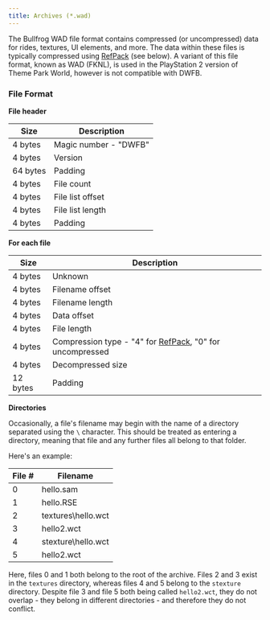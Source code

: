 ```yaml
---
title: Archives (*.wad)
---
```


The Bullfrog WAD file format contains compressed (or uncompressed) data for rides, textures, UI elements, and more.  The data within these files is typically compressed using [RefPack](http://wiki.niotso.org/RefPack) (see below).  A variant of this file format, known as WAD (FKNL), is used in the PlayStation 2 version of Theme Park World, however is not compatible with DWFB.

### File Format

**File header**

| Size               | Description                                                                    |
|--------------------|--------------------------------------------------------------------------------|
| 4 bytes            | Magic number - "DWFB"                                                          |
| 4 bytes            | Version                                                                        |
| 64 bytes           | Padding                                                                        |
| 4 bytes            | File count                                                                     |
| 4 bytes            | File list offset                                                               |
| 4 bytes            | File list length                                                               |
| 4 bytes            | Padding                                                                        |

**For each file**

| Size               | Description                                                                    |
|--------------------|--------------------------------------------------------------------------------|
| 4 bytes            | Unknown                                                                        |
| 4 bytes            | Filename offset                                                                |
| 4 bytes            | Filename length                                                                |
| 4 bytes            | Data offset                                                                    |
| 4 bytes            | File length                                                                    |
| 4 bytes            | Compression type - "4" for [RefPack](http://wiki.niotso.org/RefPack), "0" for uncompressed|
| 4 bytes            | Decompressed size                                                              |
| 12 bytes           | Padding                                                                        |

**Directories**

Occasionally, a file's filename may begin with the name of a directory separated using the `\` character. This should
be treated as entering a directory, meaning that file and any further files all belong to that folder.

Here's an example:

| File #    | Filename                  |
|-----------|---------------------------|
| 0         | hello.sam                 |
| 1         | hello.RSE                 |
| 2         | textures\\hello.wct       |
| 3         | hello2.wct                |
| 4         | stexture\\hello.wct       |
| 5         | hello2.wct                |

Here, files 0 and 1 both belong to the root of the archive. Files 2 and 3 exist in the `textures` directory, whereas
files 4 and 5 belong to the `stexture` directory. Despite file 3 and file 5 both being called `hello2.wct`, they do not
overlap - they belong in different directories - and therefore they do not conflict. 
